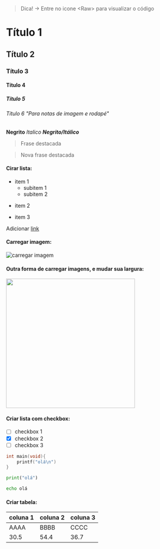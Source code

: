 > Dica! -> Entre no icone \<Raw> para visualizar o código
# Título 1
## Título 2
### Título 3
#### Título 4
##### Título 5
###### Título 6 "Para notas de imagem e rodapé"

<!-- comentário -->

**Negrito** *Italico* ***Negrito/Itálico***

> Frase destacada

> Nova frase destacada

#### Cirar lista:
- item 1
    - subitem 1
    * subitem 2
* item 2
- item 3

Adicionar [link](https://github.com/faleite)

#### Carregar imagem:
![carregar imagem](https://encurtador.com.br/fkAZ3)

#### Outra forma de carregar imagens, e mudar sua largura:
<img src="https://encurtador.com.br/fkAZ3" width=350>

#### Criar lista com checkbox:
- [ ] checkbox 1
- [x] checkbox 2
- [ ] checkbox 3

<!-- fazer identação de código:
```c
insira seu(codigo){
    aqui
}
``` -->

```c
int main(void){
    printf("olá\n")
}
```

```py
print("olá")
```

```sh
echo olá
```
#### Criar tabela:
coluna 1 | coluna 2 | coluna 3 |
---|---|---|
AAAA | BBBB | CCCC |
30.5 | 54.4 | 36.7 |
